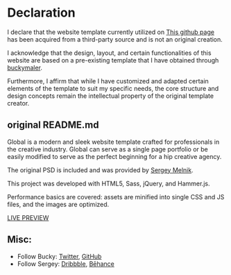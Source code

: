 # Declaration
I declare that the website template currently utilized on [This github page](https://MoradSayed.github.io) has been acquired from a third-party source and is not an original creation.

I acknowledge that the design, layout, and certain functionalities of this website are based on a pre-existing template that I have obtained through [buckymaler](https://buckymaler.com/).

Furthermore, I affirm that while I have customized and adapted certain elements of the template to suit my specific needs, the core structure and design concepts remain the intellectual property of the original template creator.


## original README.md

Global is a modern and sleek website template crafted for professionals in the creative industry. Global can serve as a single page portfolio or be easily modified to serve as the perfect beginning for a hip creative agency.

The original PSD is included and was provided by [Sergey Melnik](https://www.behance.net/SergeyMelnik).

This project was developed with HTML5, Sass, jQuery, and Hammer.js.

Performance basics are covered: assets are minified into single CSS and JS files, and the images are optimized.

[LIVE PREVIEW](http://buckymaler.com/global)

## Misc:

* Follow Bucky: [Twitter](https://twitter.com/BuckyMaler), [GitHub](https://github.com/BuckyMaler)
* Follow Sergey: [Dribbble](https://dribbble.com/sergeymelnik), [Bēhance](https://www.behance.net/SergeyMelnik)